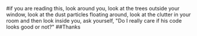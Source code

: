 #if you are reading this, look around you, look at the trees outside your window, look at the dust particles floating around, look at the clutter in your room and then look inside you, ask yourself, "Do I really care if his code looks good or not?"
##Thanks
